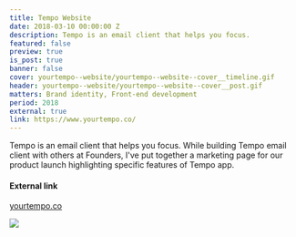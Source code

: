 ```yaml
---
title: Tempo Website
date: 2018-03-10 00:00:00 Z
description: Tempo is an email client that helps you focus.
featured: false
preview: true
is_post: true
banner: false
cover: yourtempo--website/yourtempo--website--cover__timeline.gif
header: yourtempo--website/yourtempo--website--cover__post.gif
matters: Brand identity, Front-end development
period: 2018
external: true
link: https://www.yourtempo.co/
---
```


Tempo is an email client that helps you focus. While building Tempo email client with others at Founders, I've put together a marketing page for our product launch highlighting specific features of Tempo app.

#### External link

[yourtempo.co](https://www.yourtempo.co/)


![](../../assets/images/posts/yourtempo--website/yourtempo--website--content--0.png)
